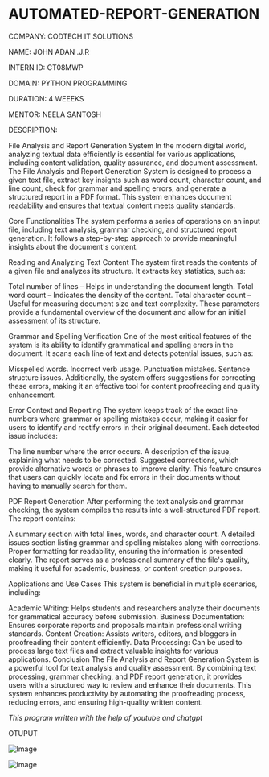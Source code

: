 # AUTOMATED-REPORT-GENERATION

COMPANY: CODTECH IT SOLUTIONS

NAME: JOHN ADAN .J.R

INTERN ID: CT08MWP

DOMAIN: PYTHON PROGRAMMING

DURATION: 4 WEEEKS

MENTOR: NEELA SANTOSH

DESCRIPTION:

File Analysis and Report Generation System
In the modern digital world, analyzing textual data efficiently is essential for various applications, including content validation, quality assurance, and document assessment. The File Analysis and Report Generation System is designed to process a given text file, extract key insights such as word count, character count, and line count, check for grammar and spelling errors, and generate a structured report in a PDF format. This system enhances document readability and ensures that textual content meets quality standards.

Core Functionalities
The system performs a series of operations on an input file, including text analysis, grammar checking, and structured report generation. It follows a step-by-step approach to provide meaningful insights about the document's content.

Reading and Analyzing Text Content
The system first reads the contents of a given file and analyzes its structure. It extracts key statistics, such as:

Total number of lines – Helps in understanding the document length.
Total word count – Indicates the density of the content.
Total character count – Useful for measuring document size and text complexity.
These parameters provide a fundamental overview of the document and allow for an initial assessment of its structure.

Grammar and Spelling Verification
One of the most critical features of the system is its ability to identify grammatical and spelling errors in the document. It scans each line of text and detects potential issues, such as:

Misspelled words.
Incorrect verb usage.
Punctuation mistakes.
Sentence structure issues.
Additionally, the system offers suggestions for correcting these errors, making it an effective tool for content proofreading and quality enhancement.

Error Context and Reporting
The system keeps track of the exact line numbers where grammar or spelling mistakes occur, making it easier for users to identify and rectify errors in their original document. Each detected issue includes:

The line number where the error occurs.
A description of the issue, explaining what needs to be corrected.
Suggested corrections, which provide alternative words or phrases to improve clarity.
This feature ensures that users can quickly locate and fix errors in their documents without having to manually search for them.

PDF Report Generation
After performing the text analysis and grammar checking, the system compiles the results into a well-structured PDF report. The report contains:

A summary section with total lines, words, and character count.
A detailed issues section listing grammar and spelling mistakes along with corrections.
Proper formatting for readability, ensuring the information is presented clearly.
The report serves as a professional summary of the file's quality, making it useful for academic, business, or content creation purposes.

Applications and Use Cases
This system is beneficial in multiple scenarios, including:

Academic Writing: Helps students and researchers analyze their documents for grammatical accuracy before submission.
Business Documentation: Ensures corporate reports and proposals maintain professional writing standards.
Content Creation: Assists writers, editors, and bloggers in proofreading their content efficiently.
Data Processing: Can be used to process large text files and extract valuable insights for various applications.
Conclusion
The File Analysis and Report Generation System is a powerful tool for text analysis and quality assessment. By combining text processing, grammar checking, and PDF report generation, it provides users with a structured way to review and enhance their documents. This system enhances productivity by automating the proofreading process, reducing errors, and ensuring high-quality written content.


*This program written with the help of youtube and chatgpt*

OTUPUT

![Image](https://github.com/user-attachments/assets/cb5e8e4b-a6ba-4d9a-b6cc-5bf5bea05053)

![Image](https://github.com/user-attachments/assets/71b2f8d7-0d34-4ace-9a55-a799f299fed0)
